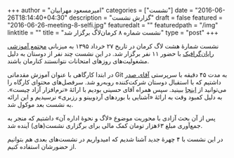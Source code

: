 +++
author = "امیرمسعود مهرابیان"
categories = ["نشست"]
date = "2016-06-26T18:14:40+04:30"
description = "گزارش نشست"
draft = false
featured = "2016-06-26-meeting-8-selfi.jpg"
featuredalt = ""
featuredpath = "/img"
linktitle = ""
title = "نشست شماره ۸ کرمان‌لاگ برگزار شد"
type = "post"
+++

نشست شمارهٔ هشت لاگ کرمان در تاریخ ۲۷ خرداد ۱۳۹۵ به میزبانی [مجتمع آموزشی رایان‌گرافیک](http://rayangraphic.com) با حضور ۱۱ نفر برگزار شد. در این نشست چند نفر از دوستان به دلیل مشغولیت‌های روزهای امتحانات نتوانستند کنارمان باشند.

در ابتدا کارگاهی با عنوان آموزش مقدماتی Git به مدت ۴۵ دقیقه با سرپرستی [آقای صدر](https://www.linkedin.com/in/msadr) داشتیم که با استقبال دوستان شرکت‌کننده روبه‌رو شد. سرفصل‌های محتوای کارگاه را می‌توانید از [اینجا](https://tsadr.github.io/git) ببینید. سپس همراه آقای حسینی بودیم با ارائهٔ «نرم‌افزار آزاد چیست».  به دلیل کمبود وقت به ارائهٔ «آشنایی با بوردهای آردویینو و رزبری» نرسیدیم و این ارائه به نشست بعد موکول شد.

<!--more-->

پس از آن بحث آزادی با محوریت موضوع «لاگ و نحوهٔ اداره آن» داشتیم که منجر به جمع‌آوری مبلغ ۶۳هزار تومان کمک مالی برای برگزاری نشست(های) آینده شد.

در این نشست با ۴ چهرهٔ جدید آشنا شدیم که امیدواریم در نشست‌های بعدی هم بتوانیم از حضورشان استفاده کنیم.